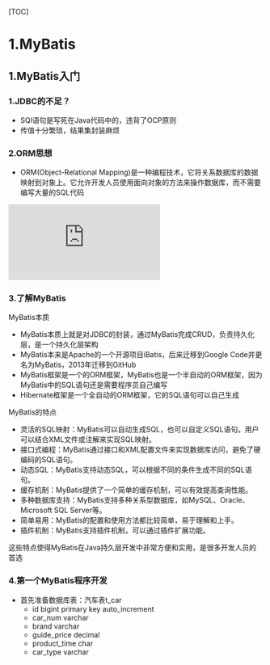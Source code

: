[TOC]

# 1.MyBatis

## 1.MyBatis入门

### 1.JDBC的不足？

+ SQl语句是写死在Java代码中的，违背了OCP原则
+ 传值十分繁琐，结果集封装麻烦



### 2.ORM思想

+ ORM(Object-Relational Mapping)是一种编程技术，它将关系数据库的数据映射到对象上。它允许开发人员使用面向对象的方法来操作数据库，而不需要编写大量的SQL代码

![ORM](https://img.noobzone.ru/getimg.php?url=https://cdn.jsdelivr.net/gh/Aurora0201/ImageStore@main/img/ORM.png)



### 3.了解MyBatis

MyBatis本质

+ MyBatis本质上就是对JDBC的封装，通过MyBatis完成CRUD，负责持久化层，是一个持久化层架构
+ MyBatis本来是Apache的一个开源项目iBatis，后来迁移到Google Code并更名为MyBatis，2013年迁移到GitHub
+ MyBatis框架是一个的ORM框架，MyBatis也是一个半自动的ORM框架，因为MyBatis中的SQL语句还是需要程序员自己编写
+ Hibernate框架是一个全自动的ORM框架，它的SQL语句可以自己生成



MyBatis的特点

+ 灵活的SQL映射：MyBatis可以自动生成SQL，也可以自定义SQL语句。用户可以结合XML文件或注解来实现SQL映射。
+ 接口式编程：MyBatis通过接口和XML配置文件来实现数据库访问，避免了硬编码的SQL语句。
+ 动态SQL：MyBatis支持动态SQL，可以根据不同的条件生成不同的SQL语句。
+ 缓存机制：MyBatis提供了一个简单的缓存机制，可以有效提高查询性能。
+ 多种数据库支持：MyBatis支持多种关系型数据库，如MySQL、Oracle、Microsoft SQL Server等。
+ 简单易用：MyBatis的配置和使用方法都比较简单，易于理解和上手。
+ 插件机制：MyBatis支持插件机制，可以通过插件扩展功能。

这些特点使得MyBatis在Java持久层开发中非常方便和实用，是很多开发人员的首选



### 4.第一个MyBatis程序开发

+ 首先准备数据库表：汽车表t_car
    + id bigint primary key auto_increment
    + car_num varchar
    + brand varchar
    + guide_price decimal
    + product_time char
    + car_type varchar
